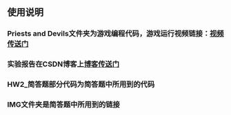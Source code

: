 ## 使用说明
### Priests and Devils文件夹为游戏编程代码，游戏运行视频链接：[视频传送门](https://www.bilibili.com/video/av67850529/ "视频")

### 实验报告在CSDN博客上[博客传送门](https://blog.csdn.net/gzx1002/article/details/100824430)

### HW2_简答题部分代码为简答题中所用到的代码

### IMG文件夹是简答题中所用到的链接